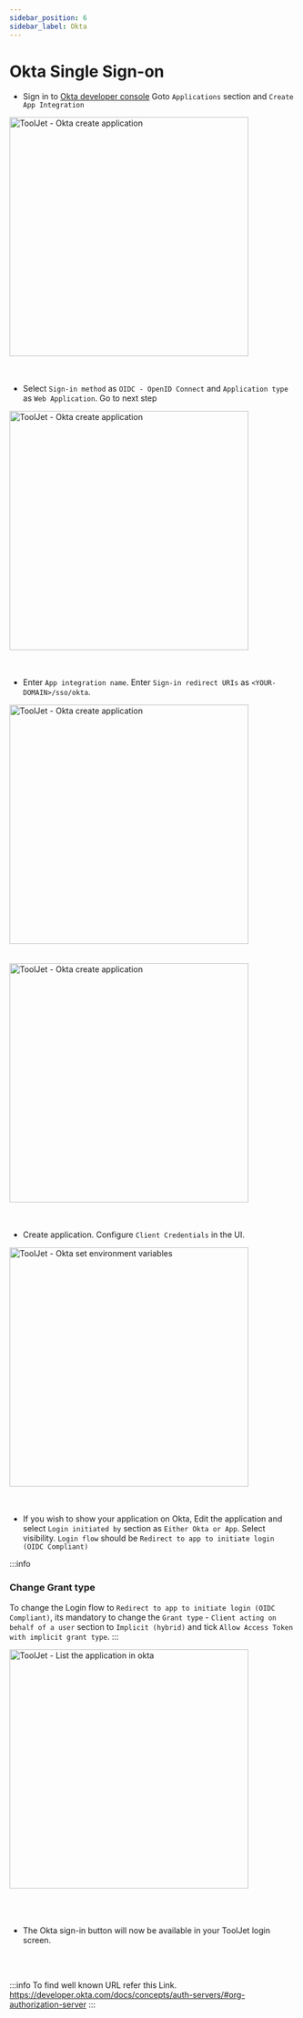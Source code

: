 ```yaml
---
sidebar_position: 6
sidebar_label: Okta
---
```


# Okta Single Sign-on

- Sign in to [Okta developer console](https://developer.okta.com/)
Goto `Applications` section and `Create App Integration`

<img class="screenshot-full" src="/img/sso/okta/create-app.png" alt="ToolJet - Okta create application" height="420"/>
<br /><br /><br />

- Select `Sign-in method` as `OIDC - OpenID Connect` and `Application type` as `Web Application`. Go to next step

<img class="screenshot-full" src="/img/sso/okta/create-app-s1.png" alt="ToolJet - Okta create application" height="420"/>
<br /><br /><br />

- Enter `App integration name`. Enter `Sign-in redirect URIs` as `<YOUR-DOMAIN>/sso/okta`.

<img class="screenshot-full" src="/img/sso/okta/create-app-s2.png" alt="ToolJet - Okta create application" height="420"/>
<br /><br /><br />

<img class="screenshot-full" src="/img/sso/okta/create-app-s3.png" alt="ToolJet - Okta create application" height="420"/>
<br /><br /><br />

- Create application. Configure `Client Credentials` in the UI. 

<img class="screenshot-full" src="/img/sso/okta/create-app-s4.png" alt="ToolJet - Okta set environment variables" height="420"/>
<br /><br /><br />

- If you wish to show your application on Okta, Edit the application and select `Login initiated by` section as `Either Okta or App`. Select visibility. `Login flow` should be `Redirect to app to initiate login (OIDC Compliant)`

:::info

### Change Grant type 
To change the Login flow to `Redirect to app to initiate login (OIDC Compliant)`, its mandatory to change the `Grant type` - `Client acting on behalf of a user` section to `Implicit (hybrid)` and tick `Allow Access Token with implicit grant type`.
:::

<img class="screenshot-full" src="/img/sso/okta/create-app-s5.png" alt="ToolJet - List the application in okta" height="420"/>
<br /><br /><br />

<br />

- The Okta sign-in button will now be available in your ToolJet login screen.
<br />
<br />

:::info
To find well known URL refer this Link.
https://developer.okta.com/docs/concepts/auth-servers/#org-authorization-server
:::